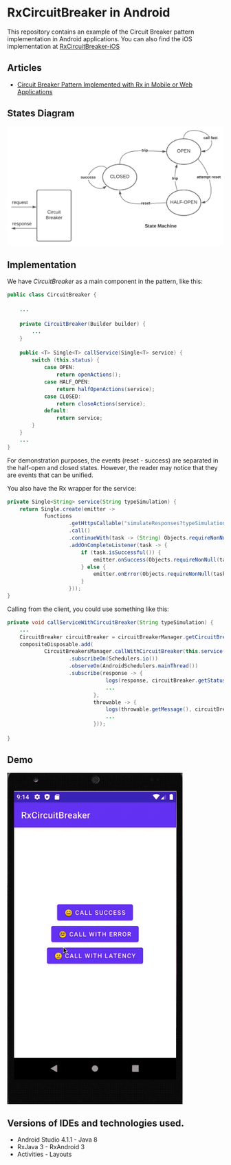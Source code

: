 # RxCircuitBreaker in Android

This repository contains an example of the Circuit Breaker pattern implementation in Android applications.
You can also find the iOS implementation at [RxCircuitBreaker-iOS](https://github.com/yaircarreno/RxCircuitBreaker-iOS)

## Articles

- [Circuit Breaker Pattern Implemented with Rx in Mobile or Web Applications](https://www.yaircarreno.com/2021/01/circuit-breaker-pattern-implemented.html)


## States Diagram

![Circuit Breaker Pattern](https://github.com/yaircarreno/RxCircuitBreaker-Android/blob/main/screenshots/circuit-breaker-diagram.png)

## Implementation

We have *CircuitBreaker* as a main component in the pattern, like this:

```java
public class CircuitBreaker {

    ...

    private CircuitBreaker(Builder builder) {
        ...
    }

    public <T> Single<T> callService(Single<T> service) {
        switch (this.status) {
            case OPEN:
                return openActions();
            case HALF_OPEN:
                return halfOpenActions(service);
            case CLOSED:
                return closeActions(service);
            default:
                return service;
        }
    }
    ...
}
```

For demonstration purposes, the events (reset - success) are separated in the half-open and closed states. However, the reader may notice that they are events that can be unified.

You also have the Rx wrapper for the service:

```java
private Single<String> service(String typeSimulation) {
    return Single.create(emitter ->
            functions
                    .getHttpsCallable("simulateResponses?typeSimulation=" + typeSimulation)
                    .call()
                    .continueWith(task -> (String) Objects.requireNonNull(task.getResult()).getData())
                    .addOnCompleteListener(task -> {
                        if (task.isSuccessful()) {
                            emitter.onSuccess(Objects.requireNonNull(task.getResult()));
                        } else {
                            emitter.onError(Objects.requireNonNull(task.getException()));
                        }
                    }));
}
```

Calling from the client, you could use something like this:

```java
private void callServiceWithCircuitBreaker(String typeSimulation) {
    ...
    CircuitBreaker circuitBreaker = circuitBreakerManager.getCircuitBreaker("circuit-breaker-9", localPersistence);
    compositeDisposable.add(
            CircuitBreakersManager.callWithCircuitBreaker(this.service(typeSimulation), circuitBreaker)
                    .subscribeOn(Schedulers.io())
                    .observeOn(AndroidSchedulers.mainThread())
                    .subscribe(response -> {
                                logs(response, circuitBreaker.getStatus().toString(), true);
                                ...
                            },
                            throwable -> {
                                logs(throwable.getMessage(), circuitBreaker.getStatus().toString(), false);
                                ...
                            }));

}
```

## Demo

![Circuit Breaker Pattern](https://github.com/yaircarreno/RxCircuitBreaker-Android/blob/main/screenshots/demo-circuit-breaker-android.gif)


## Versions of IDEs and technologies used.

- Android Studio 4.1.1 - Java 8
- RxJava 3 - RxAndroid 3
- Activities - Layouts



